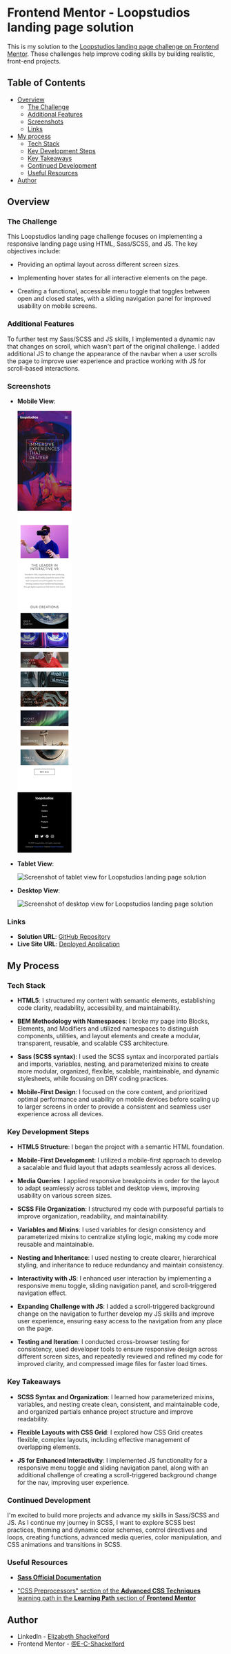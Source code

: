 # Frontend Mentor - Loopstudios landing page solution

This is my solution to the [Loopstudios landing page challenge on Frontend Mentor](https://www.frontendmentor.io/challenges/loopstudios-landing-page-N88J5Onjw). These challenges help improve coding skills by building realistic, front-end projects.

## Table of Contents

- [Overview](#overview)
  - [The Challenge](#the-challenge)
  - [Additional Features](#additional-features)
  - [Screenshots](#screenshot)
  - [Links](#links)
- [My process](#my-process)
  - [Tech Stack](#tech-stack)
  - [Key Development Steps](#key-development-steps)
  - [Key Takeaways](#key-takeaways)
  - [Continued Development](#continued-development)
  - [Useful Resources](#useful-resources)
- [Author](#author)

## Overview

### The Challenge

This Loopstudios landing page challenge focuses on implementing a responsive landing page using HTML, Sass/SCSS, and JS. The key objectives include:

- Providing an optimal layout across different screen sizes.

- Implementing hover states for all interactive elements on the page.

- Creating a functional, accessible menu toggle that toggles between open and closed states, with a sliding navigation panel for improved usability on mobile screens.

### Additional Features

To further test my Sass/SCSS and JS skills, I implemented a dynamic nav that changes on scroll, which wasn't part of the original challenge. I added additional JS to change the appearance of the navbar when a user scrolls the page to improve user experience and practice working with JS for scroll-based interactions.

### Screenshots

- **Mobile View**:

  ![Screenshot of mobile view for Loopstudios landing page solution](images/screenshot-loopstudios-solution-mobile.png)

- **Tablet View**:

  ![Screenshot of tablet view for Loopstudios landing page solution](images/screenshot-loopstudios-solution-tablet.png)

- **Desktop View**:

  ![Screenshot of desktop view for Loopstudios landing page solution](images/screenshot-loopstudios-solution-desktop.png)

### Links

- **Solution URL**: [GitHub Repository](https://github.com/E-C-Shackelford/frontendmentor-loopstudios-landing-page)
- **Live Site URL**: [Deployed Application](https://e-c-shackelford.github.io/frontendmentor-loopstudios-landing-page/)

## My Process

### Tech Stack

- **HTML5**: I structured my content with semantic elements, establishing code clarity, readability, accessibility, and maintainability.

- **BEM Methodology with Namespaces**: I broke my page into Blocks, Elements, and Modifiers and utilized namespaces to distinguish components, utilities, and layout elements and create a modular, transparent, reusable, and scalable CSS architecture.

- **Sass (SCSS syntax)**: I used the SCSS syntax and incorporated partials and imports, variables, nesting, and parameterized mixins to create more modular, organized, flexible, scalable, maintainable, and dynamic stylesheets, while focusing on DRY coding practices.

- **Mobile-First Design**: I focused on the core content, and prioritized optimal performance and usability on mobile devices before scaling up to larger screens in order to provide a consistent and seamless user experience across all devices.

### Key Development Steps

- **HTML5 Structure**: I began the project with a semantic HTML foundation.

- **Mobile-First Development**: I utilized a mobile-first approach to develop a sacalable and fluid layout that adapts seamlessly across all devices.

- **Media Queries**: I applied responsive breakpoints in order for the layout to adapt seamlessly across tablet and desktop views, improving usability on various screen sizes.

- **SCSS File Organization**: I structured my code with purposeful partials to improve organization, readability, and maintainability.

- **Variables and Mixins**: I used variables for design consistency and parameterized mixins to centralize styling logic, making my code more reusable and maintainable.

- **Nesting and Inheritance**: I used nesting to create clearer, hierarchical styling, and inheritance to reduce redundancy and maintain consistency.

- **Interactivity with JS**: I enhanced user interaction by implementing a responsive menu toggle, sliding navigation panel, and scroll-triggered navigation effect.

- **Expanding Challenge with JS**: I added a scroll-triggered background change on the navigation to further develop my JS skills and improve user experience, ensuring easy access to the navigation from any place on the page.

- **Testing and Iteration**: I conducted cross-browser testing for consistency, used developer tools to ensure responsive design across different screen sizes, and repeatedly reviewed and refined my code for improved clarity, and compressed image files for faster load times.

### Key Takeaways

- **SCSS Syntax and Organization**: I learned how parameterized mixins, variables, and nesting create clean, consistent, and maintainable code, and organized partials enhance project structure and improve readability.

- **Flexible Layouts with CSS Grid**: I explored how CSS Grid creates flexible, complex layouts, including effective management of overlapping elements.

- **JS for Enhanced Interactivity**: I implemented JS functionality for a responsive menu toggle and sliding navigation panel, along with an additional challenge of creating a scroll-triggered background change for the nav, improving user experience.

### Continued Development

I'm excited to build more projects and advance my skills in Sass/SCSS and JS. As I continue my journey in SCSS, I want to explore SCSS best practices, theming and dynamic color schemes, control directives and loops, creating functions, advanced media queries, color manipulation, and CSS animations and transitions in SCSS.

### Useful Resources

- [**Sass Official Documentation**](https://sass-lang.com)

- ["CSS Preprocessors" section of the **Advanced CSS Techniques** learning path in the **Learning Path** section of **Frontend Mentor**](https://www.frontendmentor.io)

## Author

- LinkedIn - [Elizabeth Shackelford](https://www.linkedin.com/in/e-c-shackelford)
- Frontend Mentor - [@E-C-Shackelford](https://www.frontendmentor.io/profile/E-C-Shackelford)
